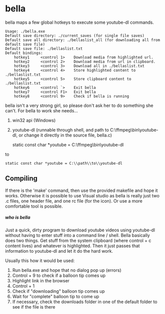 # bella
bella maps a few global hotkeys to execute some youtube-dl commands.

    Usage: ./bella.exe 
    Default save directory: ./current_saves (for single file saves)
    Default save all directory: ./bellaslist_all (for downloading all from default save file)
    Default save file: ./bellaslist.txt
    Default bindings:
        hotkey1     <control 1>    Download media from highlighted url.
        hotkey2     <control 2>    Download media from url in clipboard.
        hotkey3     <control 3>    Download all in ./bellaslist.txt
        hotkey4     <control 4>    Store highlighted content to ./bellaslist.txt
        hotkey5     <control 5>    Store clipboard content to ./bellaslist.txt
        hotkey6     <control `>    Exit bella
        hotkey7     <control F1>   Exit bella
        hotkey8     <control 9>    Check if bella is running 

bella isn't a very strong girl, so please don't ask her to do something she can't. 
For bella to work she needs...
1. win32 api (Windows)
2. youtube-dl (runnable through shell, and path to C:\ffmpeg\bin\youtube-dl, 
or change it directly in the source file, bella.c)

    static const char *youtube = C:\\ffmpeg\\bin\\youtube-dl

to

    static const char *youtube = C:\\path\\to\\youtube-dl

## Compiling
If there is the 'make' command, then use the provided makefile and hope it works.
Otherwise it is possible to use Visual studio as bella is really just two .c files, one header file, and one rc file (for the icon).
Or use a more comfortable tool is possible.

##### who is bella
Just a quick, dirty program to download youtube videos using youtube-dl without having to enter
stuff into a command line / shell. Bella basically does two things. Get stuff from the system clipboard
(where control + c content lives) and whatever is highlighted. Then it just passes that information to 
youtube-dl and let it do the hard work.

Usually this how it would be used:
1. Run bella.exe and hope that no dialog pop up (errors)
2. Control + 9 to check if a balloon tip comes up
3. Highlight link in the browser
4. Control + 1
5. Check if "downloading" balloon tip comes up
6. Wait for "complete" balloon tip to come up
7. If necessary, check the downloads folder in one of the default folder to see if the file is there
